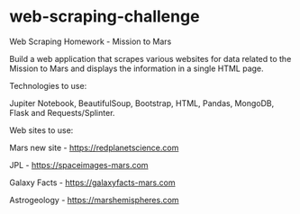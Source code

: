 # web-scraping-challenge
Web Scraping Homework - Mission to Mars

Build a web application that scrapes various websites for data related to the Mission to Mars and displays the information in a single HTML page. 

Technologies to use:

Jupiter Notebook, BeautifulSoup, Bootstrap, HTML, Pandas, MongoDB, Flask and Requests/Splinter.

Web sites to use:

Mars new site - https://redplanetscience.com

JPL - https://spaceimages-mars.com

Galaxy Facts - https://galaxyfacts-mars.com

Astrogeology - https://marshemispheres.com



